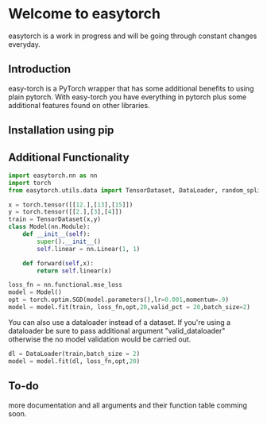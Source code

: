 # Welcome to easytorch
easytorch is a work in progress and will be going through constant changes everyday.
## Introduction
easy-torch is a PyTorch wrapper that has some additional benefits to using plain pytorch. With easy-torch you have everything in pytorch plus
some additional features found on other libraries. 
## Installation using pip
## Additional Functionality
```python
import easytorch.nn as nn
import torch
from easytorch.utils.data import TensorDataset, DataLoader, random_split, DeviceDL

x = torch.tensor([[12.],[13],[15]])
y = torch.tensor([[2.],[3],[4]])
train = TensorDataset(x,y)
class Model(nn.Module):
    def __init__(self):
        super().__init__()
        self.linear = nn.Linear(1, 1)

    def forward(self,x):
        return self.linear(x)

loss_fn = nn.functional.mse_loss
model = Model()
opt = torch.optim.SGD(model.parameters(),lr=0.001,momentum=.9)
model = model.fit(train, loss_fn,opt,20,valid_pct = 20,batch_size=2)
```
You can also use a dataloader instead of a dataset. If you're using a dataloader be sure to pass additional argument "valid_dataloader" otherwise 
the no model validation would be carried out.

```python
dl = DataLoader(train,batch_size = 2)
model = model.fit(dl, loss_fn,opt,20)

```

## To-do
more documentation and all arguments and their function table comming soon.